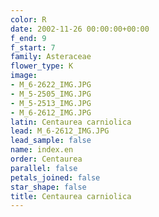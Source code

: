 ```yaml
---
color: R
date: 2002-11-26 00:00:00+00:00
f_end: 9
f_start: 7
family: Asteraceae
flower_type: K
image:
- M_6-2622_IMG.JPG
- M_5-2505_IMG.JPG
- M_5-2513_IMG.JPG
- M_6-2612_IMG.JPG
latin: Centaurea carniolica
lead: M_6-2612_IMG.JPG
lead_sample: false
name: index.en
order: Centaurea
parallel: false
petals_joined: false
star_shape: false
title: Centaurea carniolica
---
```

